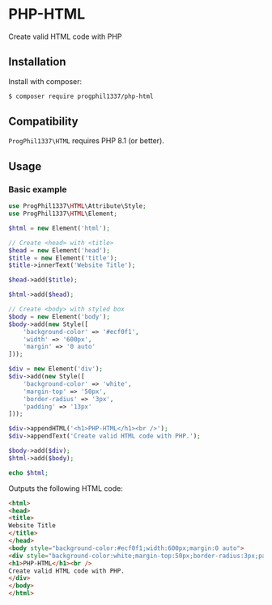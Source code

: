 # PHP-HTML
Create valid HTML code with PHP

## Installation

Install with composer:
```bash
$ composer require progphil1337/php-html
```

## Compatibility

`ProgPhil1337\HTML` requires PHP 8.1 (or better).

## Usage


### Basic example

```php
use ProgPhil1337\HTML\Attribute\Style;
use ProgPhil1337\HTML\Element;

$html = new Element('html');

// Create <head> with <title>
$head = new Element('head');
$title = new Element('title');
$title->innerText('Website Title');

$head->add($title);

$html->add($head);

// Create <body> with styled box
$body = new Element('body');
$body->add(new Style([
    'background-color' => '#ecf0f1',
    'width' => '600px',
    'margin' => '0 auto'
]));

$div = new Element('div');
$div->add(new Style([
    'background-color' => 'white',
    'margin-top' => '50px',
    'border-radius' => '3px',
    'padding' => '13px'
]));

$div->appendHTML('<h1>PHP-HTML</h1><br />');
$div->appendText('Create valid HTML code with PHP.');

$body->add($div);
$html->add($body);

echo $html;
```

Outputs the following HTML code:
```html
<html>
<head>
<title>
Website Title
</title>
</head>
<body style="background-color:#ecf0f1;width:600px;margin:0 auto">
<div style="background-color:white;margin-top:50px;border-radius:3px;padding:13px">
<h1>PHP-HTML</h1><br />
Create valid HTML code with PHP.
</div>
</body>
</html>
```